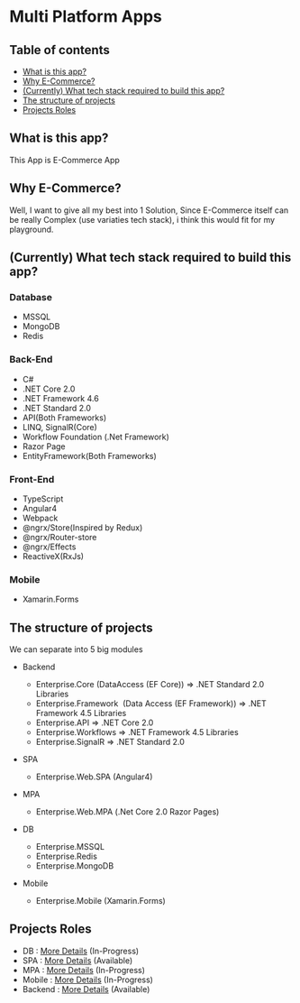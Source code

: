 # Multi Platform Apps

## Table of contents

* [What is this app?](#what-is-this-app)
* [Why E-Commerce?](#why-e-commerce)
* [(Currently) What tech stack required to build this app?](#currently-what-tech-stack-required-to-build-this-app)
* [The structure of projects](#the-structure-of-projects)
* [Projects Roles](#projects-roles)

## What is this app?

This App is E-Commerce App
 
## Why E-Commerce?

Well, I want to give all my best into 1 Solution,
Since E-Commerce itself can be really Complex (use variaties tech stack), i think this would fit for my playground.
 
## (Currently) What tech stack required to build this app? 

### Database

* MSSQL
* MongoDB
* Redis
 
### Back-End

* C#
* .NET Core 2.0
* .NET Framework 4.6
* .NET Standard 2.0
* API(Both Frameworks)
* LINQ, SignalR(Core)
* Workflow Foundation (.Net Framework)
* Razor Page
* EntityFramework(Both Frameworks)
 
### Front-End

* TypeScript
* Angular4
* Webpack
* @ngrx/Store(Inspired by Redux)
* @ngrx/Router-store
* @ngrx/Effects
* ReactiveX(RxJs)
 
### Mobile
* Xamarin.Forms
 
## The structure of projects

We can separate into 5 big modules

* Backend
  * Enterprise.Core (DataAccess (EF Core)) => .NET Standard 2.0 Libraries
  * Enterprise.Framework  (Data Access (EF Framework)) => .NET Framework 4.5 Libraries
  * Enterprise.API => .NET Core 2.0
  * Enterprise.Workflows => .NET Framework 4.5 Libraries
  * Enterprise.SignalR => .NET Standard 2.0
  
* SPA
  * Enterprise.Web.SPA (Angular4)
  
* MPA
  * Enterprise.Web.MPA (.Net Core 2.0 Razor Pages)
  
* DB
  * Enterprise.MSSQL
  * Enterprise.Redis
  * Enterprise.MongoDB
  
* Mobile
  * Enterprise.Mobile (Xamarin.Forms)

## Projects Roles

* DB : [More Details](https://github.com/Darwinyo/Enterprise/tree/master/Enterprise.Database) (In-Progress)
* SPA : [More Details](https://github.com/Darwinyo/Enterprise/tree/master/Enterprise.Web.SPA) (Available)
* MPA : [More Details](https://github.com/Darwinyo/Enterprise/tree/master/Enterprise.Web.MPA) (In-Progress)
* Mobile : [More Details](https://github.com/Darwinyo/Enterprise/tree/master/Enterprise.Mobile) (In-Progress)
* Backend : [More Details](https://github.com/Darwinyo/Enterprise/tree/master/Enterprise.Backend) (Available)

